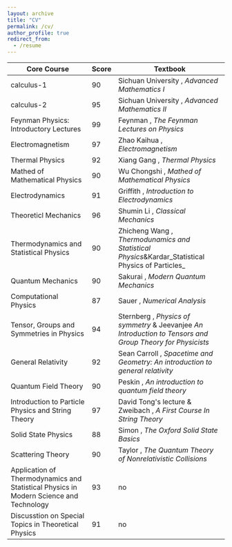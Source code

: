 ```yaml
---
layout: archive
title: "CV"
permalink: /cv/
author_profile: true
redirect_from:
  - /resume
---
```

| Core Course                                                  | Score | Textbook                                                     |
| ------------------------------------------------------------ | ----- | ------------------------------------------------------------ |
| calculus-1                                                   | 90    | Sichuan University , _Advanced Mathematics I_                |
| calculus-2                                                   | 95    | Sichuan University , _Advanced Mathematics II_               |
| Feynman Physics: Introductory Lectures                       | 99    | Feynman , _The Feynman Lectures on Physics_                  |
| Electromagnetism                                             | 97    | Zhao Kaihua , _Electromagnetism_                             |
| Thermal Physics                                              | 92    | Xiang Gang , _Thermal Physics_                               |
| Mathed of Mathematical Physics                               | 90    | Wu Chongshi , _Mathed of Mathematical Physics_               |
| Electrodynamics                                              | 91    | Griffith , _Introduction to Electrodynamics_                 |
| Theoreticl Mechanics                                         | 96    | Shumin Li , _Classical Mechanics_                            |
| Thermodynamics and Statistical Physics                       | 90    | Zhicheng Wang , _Thermodunamics and Statistical Physics_&Kardar_Statistical Physics of Particles_ |
| Quantum Mechanics                                            | 90    | Sakurai , _Modern Quantum Mechanics_                         |
| Computational Physics                                        | 87    | Sauer , _Numerical Analysis_                                 |
| Tensor, Groups and Symmetries in Physics                     | 94    | Sternberg , _Physics of symmetry_ & Jeevanjee _An Introduction to Tensors and Group Theory for Physicists_ |
| General Relativity                                           | 92    | Sean Carroll , _Spacetime and Geometry: An introduction to general relativity_ |
| Quantum Field Theory                                         | 90    | Peskin , _An introduction to quantum field theory_           |
| Introduction to Particle Physics and String Theory           | 97    | David Tong's lecture & Zweibach , _A First Course In String Theory_ |
| Solid State Physics                                          | 88    | Simon , _The Oxford Solid State Basics_                      |
| Scattering Theory                                            | 90    | Taylor , _The Quantum Theory of Nonrelativistic Collisions_  |
| Application of Thermodynamics and Statistical Physics in Modern Science and Technology | 93    | no                                                           |
| Discusstion on Special Topics in Theoretical Physics         | 91    | no                                                           |
